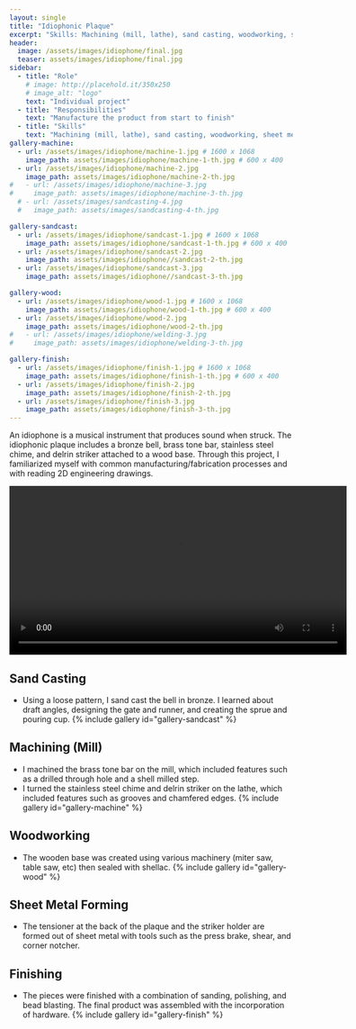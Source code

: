 ```yaml
---
layout: single
title: "Idiophonic Plaque"
excerpt: "Skills: Machining (mill, lathe), sand casting, woodworking, sheet metal forming, finishing"
header:
  image: /assets/images/idiophone/final.jpg
  teaser: assets/images/idiophone/final.jpg
sidebar:
  - title: "Role"
    # image: http://placehold.it/350x250
    # image_alt: "logo"
    text: "Individual project"
  - title: "Responsibilities"
    text: "Manufacture the product from start to finish"
  - title: "Skills"
    text: "Machining (mill, lathe), sand casting, woodworking, sheet metal forming, finishing (bead blasting etc.)"
gallery-machine:
  - url: /assets/images/idiophone/machine-1.jpg # 1600 x 1068
    image_path: assets/images/idiophone/machine-1-th.jpg # 600 x 400
  - url: /assets/images/idiophone/machine-2.jpg
    image_path: assets/images/idiophone/machine-2-th.jpg
#   - url: /assets/images/idiophone/machine-3.jpg
#     image_path: assets/images/idiophone/machine-3-th.jpg
  # - url: /assets/images/sandcasting-4.jpg
  #   image_path: assets/images/sandcasting-4-th.jpg

gallery-sandcast:
  - url: /assets/images/idiophone/sandcast-1.jpg # 1600 x 1068
    image_path: assets/images/idiophone/sandcast-1-th.jpg # 600 x 400
  - url: /assets/images/idiophone/sandcast-2.jpg
    image_path: assets/images/idiophone//sandcast-2-th.jpg
  - url: /assets/images/idiophone/sandcast-3.jpg
    image_path: assets/images/idiophone//sandcast-3-th.jpg

gallery-wood:
  - url: /assets/images/idiophone/wood-1.jpg # 1600 x 1068
    image_path: assets/images/idiophone/wood-1-th.jpg # 600 x 400
  - url: /assets/images/idiophone/wood-2.jpg
    image_path: assets/images/idiophone/wood-2-th.jpg
#   - url: /assets/images/idiophone/welding-3.jpg
#     image_path: assets/images/idiophone/welding-3-th.jpg

gallery-finish:
  - url: /assets/images/idiophone/finish-1.jpg # 1600 x 1068
    image_path: assets/images/idiophone/finish-1-th.jpg # 600 x 400
  - url: /assets/images/idiophone/finish-2.jpg
    image_path: assets/images/idiophone/finish-2-th.jpg
  - url: /assets/images/idiophone/finish-3.jpg
    image_path: assets/images/idiophone/finish-3-th.jpg
---
```

An idiophone is a musical instrument that produces sound when struck. The idiophonic plaque includes a bronze bell, brass tone bar, stainless steel chime, and delrin striker attached to a wood base.
Through this project, I familiarized myself with common manufacturing/fabrication processes and with reading 2D engineering drawings.

<video controls width="600" >
  <source src="/assets/images/idiophone/final.mp4" type="video/mp4">
  Your browser does not support the video tag.
</video>


## Sand Casting
* Using a loose pattern, I sand cast the bell in bronze. I learned about draft angles, designing the gate and runner, and creating the sprue and pouring cup. 
{% include gallery id="gallery-sandcast" %}

## Machining (Mill)
* I machined the brass tone bar on the mill, which included features such as a drilled through hole and a shell milled step.
* I turned the stainless steel chime and delrin striker on the lathe, which included features such as grooves and chamfered edges.
{% include gallery id="gallery-machine" %}

## Woodworking
* The wooden base was created using various machinery (miter saw, table saw, etc) then sealed with shellac. 
{% include gallery id="gallery-wood" %}

## Sheet Metal Forming
* The tensioner at the back of the plaque and the striker holder are formed out of sheet metal with tools such as the press brake, shear, and corner notcher.

## Finishing
* The pieces were finished with a combination of sanding, polishing, and bead blasting. The final product was assembled with the incorporation of hardware. 
{% include gallery id="gallery-finish" %}




